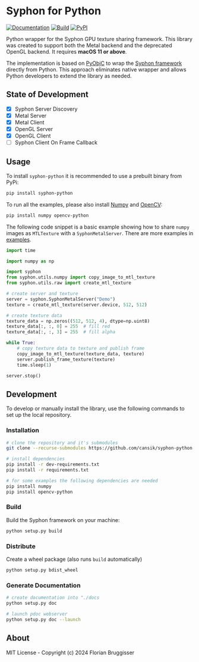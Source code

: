 # Syphon for Python

[![Documentation](https://img.shields.io/badge/read-documentation-blue)](https://cansik.github.io/syphon-python/)
[![Build](https://github.com/cansik/syphon-python/actions/workflows/build.yml/badge.svg)](https://github.com/cansik/syphon-python/actions/workflows/build.yml)
[![PyPI](https://img.shields.io/pypi/v/syphon-python)](https://pypi.org/project/syphon-python/)

Python wrapper for the Syphon GPU texture sharing framework. This library was created to support both the Metal backend
and the deprecated OpenGL backend. It requires **macOS 11 or above**.

The implementation is based on [PyObjC](https://github.com/ronaldoussoren/pyobjc) to wrap the
[Syphon framework](https://github.com/Syphon/Syphon-Framework) directly from Python. This approach eliminates
native wrapper and allows Python developers to extend the library as needed.

## State of Development

- [x] Syphon Server Discovery
- [x] Metal Server
- [x] Metal Client
- [x] OpenGL Server
- [x] OpenGL Client
- [ ] Syphon Client On Frame Callback

## Usage
To install `syphon-python` it is recommended to use a prebuilt binary from PyPi:

```bash
pip install syphon-python
```

To run all the examples, please also install [Numpy](https://numpy.org/) and [OpenCV](https://opencv.org/):

```bash
pip install numpy opencv-python
```

The following code snippet is a basic example showing how to share `numpy` images as `MTLTexture` with a `SyphonMetalServer`. There are more examples in [examples](/examples).

```python
import time

import numpy as np

import syphon
from syphon.utils.numpy import copy_image_to_mtl_texture
from syphon.utils.raw import create_mtl_texture

# create server and texture
server = syphon.SyphonMetalServer("Demo")
texture = create_mtl_texture(server.device, 512, 512)

# create texture data
texture_data = np.zeros((512, 512, 4), dtype=np.uint8)
texture_data[:, :, 0] = 255  # fill red
texture_data[:, :, 3] = 255  # fill alpha

while True:
    # copy texture data to texture and publish frame
    copy_image_to_mtl_texture(texture_data, texture)
    server.publish_frame_texture(texture)
    time.sleep(1)

server.stop()
```

## Development
To develop or manually install the library, use the following commands to set up the local repository.

### Installation

```bash
# clone the repository and it's submodules
git clone --recurse-submodules https://github.com/cansik/syphon-python.git

# install dependencies
pip install -r dev-requirements.txt
pip install -r requirements.txt

# for some examples the following dependencies are needed
pip install numpy
pip install opencv-python
```

### Build

Build the Syphon framework on your machine:

```bash
python setup.py build
```

### Distribute

Create a wheel package (also runs `build` automatically)

```bash
python setup.py bdist_wheel
```

### Generate Documentation

```bash
# create documentation into "./docs
python setup.py doc

# launch pdoc webserver
python setup.py doc --launch
```

## About

MIT License - Copyright (c) 2024 Florian Bruggisser
